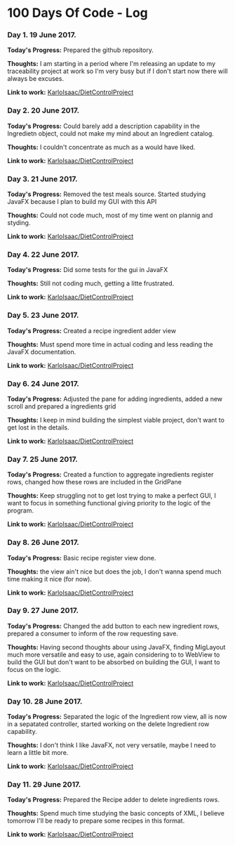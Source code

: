# 100 Days Of Code - Log
### Day 1. 19 June 2017.
**Today's Progress:** Prepared the github repository.

**Thoughts:** I am starting in a period where I'm releasing an update to my traceability project at work so I'm very busy but if I don't start now there will always be excuses.

**Link to work:** [KarloIsaac/DietControlProject](https://github.com/KarloIsaac/DietControlProject.git)


### Day 2. 20 June 2017.
**Today's Progress:** Could barely add a description capability in the Ingredietn object, could not make my mind about an Ingredient catalog.

**Thoughts:** I couldn't concentrate as much as a would have liked.

**Link to work:** [KarloIsaac/DietControlProject](https://github.com/KarloIsaac/DietControlProject.git)


### Day 3. 21 June 2017.
**Today's Progress:** Removed the test meals source. Started studying JavaFX because I plan to build my GUI with this API

**Thoughts:** Could not code much, most of my time went on plannig and styding.

**Link to work:** [KarloIsaac/DietControlProject](https://github.com/KarloIsaac/DietControlProject.git)


### Day 4. 22 June 2017.
**Today's Progress:** Did some tests for the gui in JavaFX

**Thoughts:** Still not coding much, getting a litte frustrated.

**Link to work:** [KarloIsaac/DietControlProject](https://github.com/KarloIsaac/DietControlProject.git)


### Day 5. 23 June 2017.
**Today's Progress:** Created a recipe ingredient adder view

**Thoughts:** Must spend more time in actual coding and less reading the JavaFX documentation.

**Link to work:** [KarloIsaac/DietControlProject](https://github.com/KarloIsaac/DietControlProject.git)


### Day 6. 24 June 2017.
**Today's Progress:** Adjusted the pane for adding ingredients, added a new scroll and prepared a ingredients grid

**Thoughts:** I keep in mind building the simplest viable project, don't want to get lost in the details.

**Link to work:** [KarloIsaac/DietControlProject](https://github.com/KarloIsaac/DietControlProject.git)


### Day 7. 25 June 2017.
**Today's Progress:** Created a function to aggregate ingredients register rows, changed how these rows are included in the GridPane

**Thoughts:** Keep struggling not to get lost trying to make a perfect GUI, I want to focus in something functional giving priority to the logic of the program.

**Link to work:** [KarloIsaac/DietControlProject](https://github.com/KarloIsaac/DietControlProject.git)


### Day 8. 26 June 2017.
**Today's Progress:** Basic recipe register view done.

**Thoughts:** the view ain't nice but does the job, I don't wanna spend much time making it nice (for now).

**Link to work:** [KarloIsaac/DietControlProject](https://github.com/KarloIsaac/DietControlProject.git)


### Day 9. 27 June 2017.
**Today's Progress:** Changed the add button to each new ingredient rows, prepared a consumer to inform of the row requesting save.

**Thoughts:** Having second thoughts abour using JavaFX, finding MigLayout much more versatile and easy to use, again considering to to WebView to build the GUI but don't want to be absorbed on building the GUI, I want to focus on the logic.

**Link to work:** [KarloIsaac/DietControlProject](https://github.com/KarloIsaac/DietControlProject.git)


### Day 10. 28 June 2017.
**Today's Progress:** Separated the logic of the Ingredient row view, all is now in a sepatated controller, started working on the delete Ingredient row capability.

**Thoughts:** I don't think I like JavaFX, not very versatile, maybe I need to learn a little bit more.

**Link to work:** [KarloIsaac/DietControlProject](https://github.com/KarloIsaac/DietControlProject.git)


### Day 11. 29 June 2017.
**Today's Progress:** Prepared the Recipe adder to delete ingredients rows.

**Thoughts:** Spend much time studying the basic concepts of XML, I believe tomorrow I'll be ready to prepare some recipes in this format.

**Link to work:** [KarloIsaac/DietControlProject](https://github.com/KarloIsaac/DietControlProject.git)



